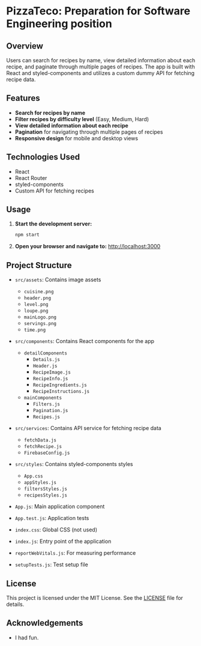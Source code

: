 # PizzaTeco: Preparation for Software Engineering position

## Overview

 Users can search for recipes by name, view detailed information about each recipe, and paginate through multiple pages of recipes. 
 The app is built with React and styled-components and utilizes a custom dummy API for fetching recipe data.

## Features

- **Search for recipes by name**
- **Filter recipes by difficulty level** (Easy, Medium, Hard)
- **View detailed information about each recipe**
- **Pagination** for navigating through multiple pages of recipes
- **Responsive design** for mobile and desktop views

## Technologies Used

- React
- React Router
- styled-components
- Custom API for fetching recipes

## Usage

1. **Start the development server:**
    ```bash
    npm start
    ```

2. **Open your browser and navigate to:** 
    [http://localhost:3000](http://localhost:3000)

## Project Structure

- `src/assets`: Contains image assets
  - `cuisine.png`
  - `header.png`
  - `level.png`
  - `loupe.png`
  - `mainLogo.png`
  - `servings.png`
  - `time.png`

- `src/components`: Contains React components for the app
  - `detailComponents`
    - `Details.js`
    - `Header.js`
    - `RecipeImage.js`
    - `RecipeInfo.js`
    - `RecipeIngredients.js`
    - `RecipeInstructions.js`
  - `mainComponents`
    - `Filters.js`
    - `Pagination.js`
    - `Recipes.js`

- `src/services`: Contains API service for fetching recipe data
  - `fetchData.js`
  - `fetchRecipe.js`
  - `FirebaseConfig.js`

- `src/styles`: Contains styled-components styles
  - `App.css`
  - `appStyles.js`
  - `filtersStyles.js`
  - `recipesStyles.js`

- `App.js`: Main application component
- `App.test.js`: Application tests
- `index.css`: Global CSS (not used)
- `index.js`: Entry point of the application
- `reportWebVitals.js`: For measuring performance
- `setupTests.js`: Test setup file


## License

This project is licensed under the MIT License. See the [LICENSE](LICENSE) file for details.

## Acknowledgements

- I had fun.
